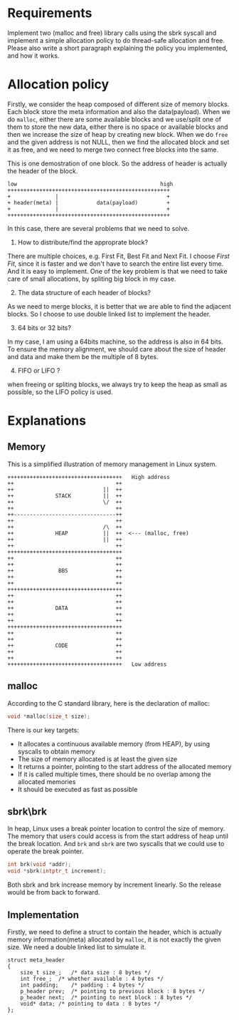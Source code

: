 # Requirements

Implement two (malloc and free) library calls using the sbrk syscall and implement 
a simple allocation policy to do thread-safe allocation and free. Please also write 
a short paragraph explaining the policy you implemented, and how it works.


# Allocation policy

Firstly, we consider the heap composed of different size of memory blocks. Each block
store the meta information and also the data(payload). When we do `malloc`, either there 
are some available blocks and we use/split one of them to store the new data, either there 
is no space or available blocks and then we increase the size of heap by creating new block.
When we do `free` and the given address is not NULL, then we find the allocated block and
set it as free, and we need to merge two connect free blocks into the same.


This is one demostration of one block. So the address of header is actually the header of 
the block.

```
low                                             high
+++++++++++++++++++++++++++++++++++++++++++++++++++
+              |                                  +
+ header(meta) |            data(payload)         +
+              |                                  +
+++++++++++++++++++++++++++++++++++++++++++++++++++
```

In this case, there are several problems that we need to solve.

1. How to distribute/find the approprate block?

There are multiple choices, e.g. First Fit, Best Fit and Next Fit.
I choose *First Fit*, since it is faster and we don't have to search the entire list every
time. And it is easy to implement. One of the key problem is that we need to take care of
small allocations, by spliting big block in my case.


2. The data structure of each header of blocks?

As we need to merge blocks, it is better that we are able to find the adjacent blocks.
So I choose to use double linked list to implement the header.

3. 64 bits or 32 bits?

In my case, I am using a 64bits machine, so the address is also in 64 bits.
To ensure the memory alignment, we should care about the size of header and data and make
them be the multiple of 8 bytes.

4. FIFO or LIFO ?

when freeing or spliting blocks, we always try to keep the heap as small as possible, so 
the LIFO policy is used.

# Explanations

## Memory

This is a simplified illustration of memory management in Linux system.

```
++++++++++++++++++++++++++++++++++++   High address
++                                ++
++                            ||  ++
++             STACK          ||  ++
++                            \/  ++
++                                ++
++--------------------------------++
++                                ++
++                            /\  ++
++             HEAP           ||  ++  <--- (malloc, free)
++                            ||  ++
++                                ++
++++++++++++++++++++++++++++++++++++
++                                ++
++                                ++
++              BBS               ++
++                                ++
++                                ++
++++++++++++++++++++++++++++++++++++
++                                ++
++                                ++
++             DATA               ++
++                                ++
++                                ++
++++++++++++++++++++++++++++++++++++
++                                ++
++                                ++
++             CODE               ++
++                                ++
++                                ++
++++++++++++++++++++++++++++++++++++   Low address
```


## malloc

According to the C standard library, here is the declaration of malloc:

```C
void *malloc(size_t size);
```

There is our key targets:

- It allocates a continuous available memory (from HEAP), by using syscalls to obtain memory
- The size of memory allocated is at least the given size
- It returns a pointer, pointing to the start address of the allocated memory
- If it is called multiple times, there should be no overlap among the allocated memories
- It should be executed as fast as possible

## sbrk\brk

In heap, Linux uses a break pointer location to control the size of memory.
The memory that users could access is from the start address of heap until the break location.
And `brk` and `sbrk` are two syscalls that we could use to operate the break pointer.

```C
int brk(void *addr);
void *sbrk(intptr_t increment);
```

Both sbrk and brk increase memory by increment linearly. So the release would be from back to 
forward.

## Implementation

Firstly, we need to define a struct to contain the header, which is actually memory information(meta) 
allocated by `malloc`, it is not exactly the given size. We need a double linked list to simulate it.

```
struct meta_header
{
	size_t size_;	/* data size : 8 bytes */
	int free_;	/* whether available : 4 bytes */
	int padding;	/* padding : 4 bytes */
	p_header prev;	/* pointing to previous block : 8 bytes */
	p_header next;	/* pointing to next block : 8 bytes */
	void* data;	/* pointing to data : 8 bytes */
};
```














